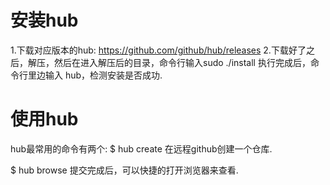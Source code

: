 安装hub
===========
1.下载对应版本的hub: https://github.com/github/hub/releases
2.下载好了之后，解压，然后在进入解压后的目录，命令行输入sudo ./install
执行完成后，命令行里边输入 hub，检测安装是否成功.

使用hub
======
hub最常用的命令有两个:
$ hub create
在远程github创建一个仓库.

$ hub browse
提交完成后，可以快捷的打开浏览器来查看.
